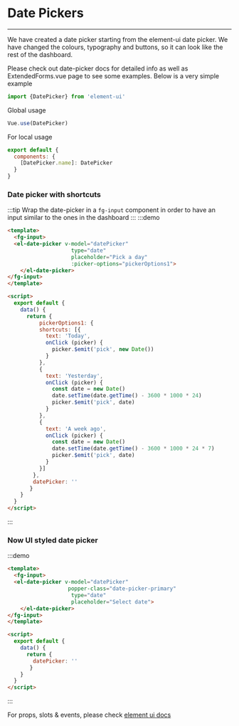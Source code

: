# Date Pickers

<hr>

We have created a date picker starting from the element-ui date picker. We have changed the colours, typography and buttons, so it can look like the rest of the dashboard.

Please check out date-picker docs for detailed info as well as ExtendedForms.vue page to see some examples. Below is a very simple example
```js
import {DatePicker} from 'element-ui'
```
Global usage
```js
Vue.use(DatePicker)
```

For local usage
```js
export default {
  components: {
    [DatePicker.name]: DatePicker
  }
}
```

### Date picker with shortcuts

:::tip
Wrap the date-picker in a `fg-input` component in order to have an input similar to the ones in the dashboard
:::
:::demo
```html
<template>
  <fg-input>
  <el-date-picker v-model="datePicker"
                    type="date"
                    placeholder="Pick a day"
                    :picker-options="pickerOptions1">
    </el-date-picker>
</fg-input>
</template>

<script>
  export default {
    data() {
      return {
          pickerOptions1: {
          shortcuts: [{
            text: 'Today',
            onClick (picker) {
              picker.$emit('pick', new Date())
            }
          },
          {
            text: 'Yesterday',
            onClick (picker) {
              const date = new Date()
              date.setTime(date.getTime() - 3600 * 1000 * 24)
              picker.$emit('pick', date)
            }
          },
          {
            text: 'A week ago',
            onClick (picker) {
              const date = new Date()
              date.setTime(date.getTime() - 3600 * 1000 * 24 * 7)
              picker.$emit('pick', date)
            }
          }]
        },
        datePicker: ''
       }
    }
  }
</script>
```
:::

### Now UI styled date picker

:::demo
```html
<template>
  <fg-input>
  <el-date-picker v-model="datePicker"
                   popper-class="date-picker-primary"
                    type="date"
                    placeholder="Select date">
    </el-date-picker>
</fg-input>
</template>

<script>
  export default {
    data() {
      return {
        datePicker: ''
       }
    }
  }
</script>
```
:::


For props, slots & events, please check [element ui docs](http://element.eleme.io/#/en-US/component/date-picker)

<script>
module.exports = {
  data(){
    return {
      dateTimePicker: '',
      datePicker: '',
      timePicker: '',
      pickerOptions1: {
          shortcuts: [{
            text: 'Today',
            onClick (picker) {
              picker.$emit('pick', new Date())
            }
          },
          {
            text: 'Yesterday',
            onClick (picker) {
              const date = new Date()
              date.setTime(date.getTime() - 3600 * 1000 * 24)
              picker.$emit('pick', date)
            }
          },
          {
            text: 'A week ago',
            onClick (picker) {
              const date = new Date()
              date.setTime(date.getTime() - 3600 * 1000 * 24 * 7)
              picker.$emit('pick', date)
            }
          }]
        },
    }
  }
}
</script>
